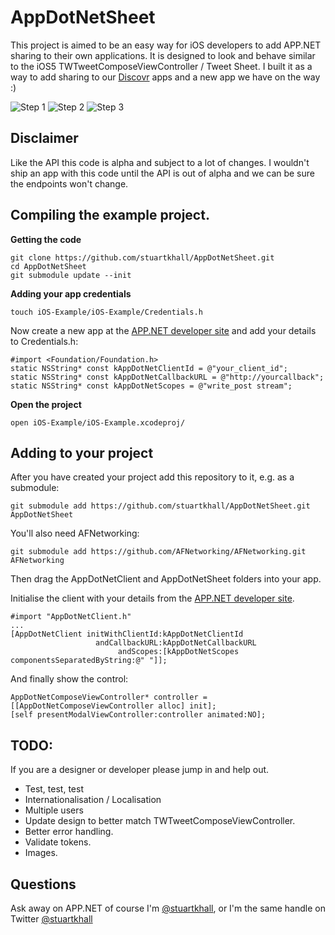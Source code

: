 # AppDotNetSheet

This project is aimed to be an easy way for iOS developers to add APP.NET sharing to their own applications. It is designed to look and behave similar to the iOS5 TWTweetComposeViewController / Tweet Sheet. I built it as a way to add sharing to our [Discovr](http://discovr.info) apps and a new app we have on the way :)

![Step 1](http://f.cl.ly/items/0r1B2c1e1Z3V0S2o1p18/AppDotNetSheet1.png)
![Step 2](http://f.cl.ly/items/0f2m1q1N0G2z2s1c262T/AppDotNetSheet3.png)
![Step 3](http://f.cl.ly/items/2P291G1C3m1G0U333p47/AppDotNetSheet2.png)

## Disclaimer
Like the API this code is alpha and subject to a lot of changes. I wouldn't ship an app with this code until the API is out of alpha and we can be sure the endpoints won't change.

## Compiling the example project.

**Getting the code**

    git clone https://github.com/stuartkhall/AppDotNetSheet.git
    cd AppDotNetSheet
    git submodule update --init
    
**Adding your app credentials**

    touch iOS-Example/iOS-Example/Credentials.h

Now create a new app at the [APP.NET developer site](https://alpha.app.net/developer/apps/) and add your details to Credentials.h:

    #import <Foundation/Foundation.h>
    static NSString* const kAppDotNetClientId = @"your_client_id";
    static NSString* const kAppDotNetCallbackURL = @"http://yourcallback";
    static NSString* const kAppDotNetScopes = @"write_post stream";

**Open the project**

    open iOS-Example/iOS-Example.xcodeproj/

## Adding to your project

After you have created your project add this repository to it, e.g. as a submodule:

    git submodule add https://github.com/stuartkhall/AppDotNetSheet.git AppDotNetSheet

You'll also need AFNetworking:

    git submodule add https://github.com/AFNetworking/AFNetworking.git AFNetworking

Then drag the AppDotNetClient and AppDotNetSheet folders into your app.

Initialise the client with your details from the [APP.NET developer site](https://alpha.app.net/developer/apps/).

    #import "AppDotNetClient.h"
    ...
    [AppDotNetClient initWithClientId:kAppDotNetClientId
                       andCallbackURL:kAppDotNetCallbackURL
                            andScopes:[kAppDotNetScopes componentsSeparatedByString:@" "]];

And finally show the control:

    AppDotNetComposeViewController* controller = [[AppDotNetComposeViewController alloc] init];
    [self presentModalViewController:controller animated:NO];

## TODO:
If you are a designer or developer please jump in and help out.

* Test, test, test
* Internationalisation / Localisation
* Multiple users
* Update design to better match TWTweetComposeViewController.
* Better error handling.
* Validate tokens.
* Images. 

## Questions

Ask away on APP.NET of course I'm [@stuartkhall](https://alpha.app.net/stuartkhall), or I'm the same handle on Twitter [@stuartkhall](https://twitter.com/stuartkhall)
